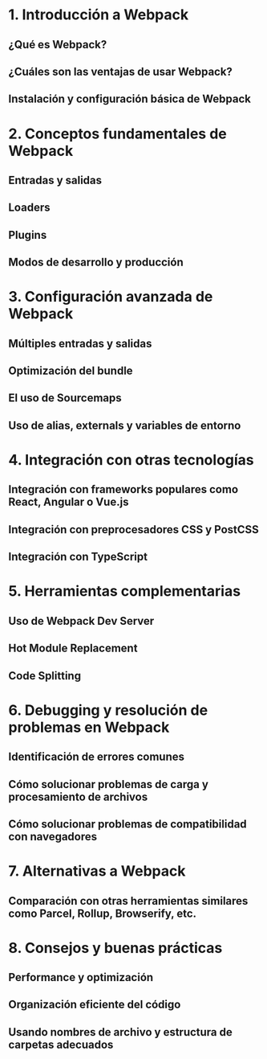 # 1. Introducción a Webpack
## ¿Qué es Webpack?
## ¿Cuáles son las ventajas de usar Webpack?
## Instalación y configuración básica de Webpack

# 2. Conceptos fundamentales de Webpack
## Entradas y salidas
## Loaders
## Plugins
## Modos de desarrollo y producción

# 3. Configuración avanzada de Webpack
## Múltiples entradas y salidas
## Optimización del bundle
## El uso de Sourcemaps
## Uso de alias, externals y variables de entorno

# 4. Integración con otras tecnologías
## Integración con frameworks populares como React, Angular o Vue.js
## Integración con preprocesadores CSS y PostCSS
## Integración con TypeScript

# 5. Herramientas complementarias
## Uso de Webpack Dev Server
## Hot Module Replacement
## Code Splitting

# 6. Debugging y resolución de problemas en Webpack
## Identificación de errores comunes
## Cómo solucionar problemas de carga y procesamiento de archivos
## Cómo solucionar problemas de compatibilidad con navegadores

# 7. Alternativas a Webpack
## Comparación con otras herramientas similares como Parcel, Rollup, Browserify, etc.

# 8. Consejos y buenas prácticas
## Performance y optimización
## Organización eficiente del código
## Usando nombres de archivo y estructura de carpetas adecuados